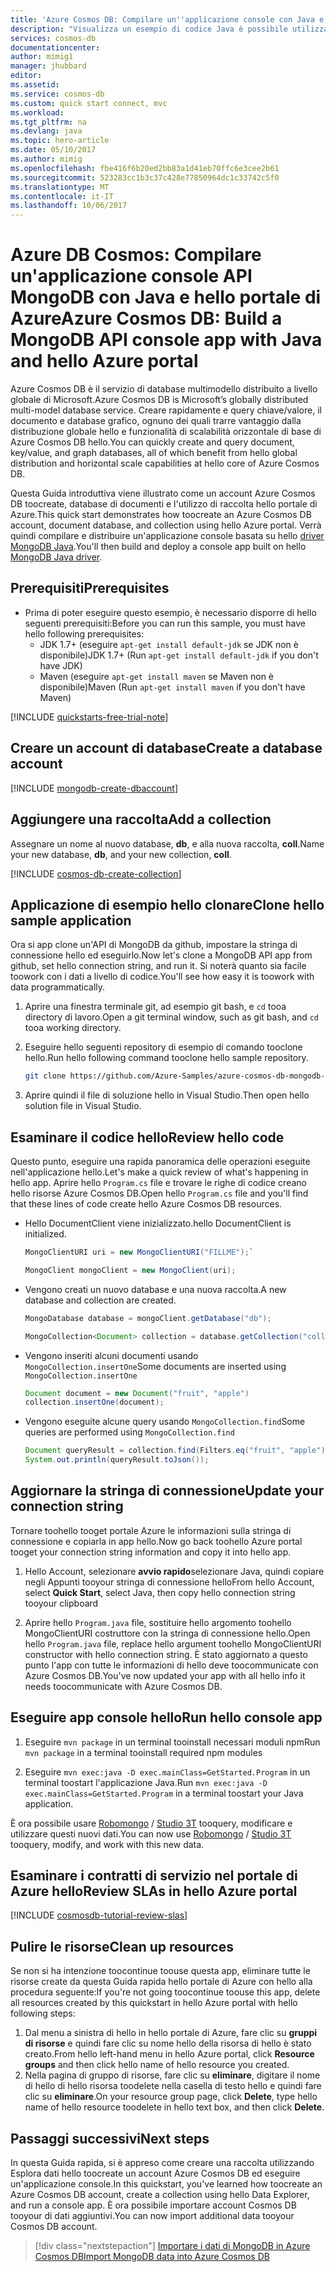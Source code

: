 ```yaml
---
title: 'Azure Cosmos DB: Compilare un''applicazione console con Java e hello MongoDB API | Documenti Microsoft'
description: "Visualizza un esempio di codice Java è possibile utilizzare query tooand tooconnect hello Azure Cosmos DB MongoDB API"
services: cosmos-db
documentationcenter: 
author: mimig1
manager: jhubbard
editor: 
ms.assetid: 
ms.service: cosmos-db
ms.custom: quick start connect, mvc
ms.workload: 
ms.tgt_pltfrm: na
ms.devlang: java
ms.topic: hero-article
ms.date: 05/10/2017
ms.author: mimig
ms.openlocfilehash: fbe416f6b20ed2bb83a1d41eb70ffc6e3cee2b61
ms.sourcegitcommit: 523283cc1b3c37c428e77850964dc1c33742c5f0
ms.translationtype: MT
ms.contentlocale: it-IT
ms.lasthandoff: 10/06/2017
---
```

# <a name="azure-cosmos-db-build-a-mongodb-api-console-app-with-java-and-hello-azure-portal"></a><span data-ttu-id="ffd5f-103">Azure DB Cosmos: Compilare un'applicazione console API MongoDB con Java e hello portale di Azure</span><span class="sxs-lookup"><span data-stu-id="ffd5f-103">Azure Cosmos DB: Build a MongoDB API console app with Java and hello Azure portal</span></span>

<span data-ttu-id="ffd5f-104">Azure Cosmos DB è il servizio di database multimodello distribuito a livello globale di Microsoft.</span><span class="sxs-lookup"><span data-stu-id="ffd5f-104">Azure Cosmos DB is Microsoft’s globally distributed multi-model database service.</span></span> <span data-ttu-id="ffd5f-105">Creare rapidamente e query chiave/valore, il documento e database grafico, ognuno dei quali trarre vantaggio dalla distribuzione globale hello e funzionalità di scalabilità orizzontale di base di Azure Cosmos DB hello.</span><span class="sxs-lookup"><span data-stu-id="ffd5f-105">You can quickly create and query document, key/value, and graph databases, all of which benefit from hello global distribution and horizontal scale capabilities at hello core of Azure Cosmos DB.</span></span> 

<span data-ttu-id="ffd5f-106">Questa Guida introduttiva viene illustrato come un account Azure Cosmos DB toocreate, database di documenti e l'utilizzo di raccolta hello portale di Azure.</span><span class="sxs-lookup"><span data-stu-id="ffd5f-106">This quick start demonstrates how toocreate an Azure Cosmos DB account, document database, and collection using hello Azure portal.</span></span> <span data-ttu-id="ffd5f-107">Verrà quindi compilare e distribuire un'applicazione console basata su hello [driver MongoDB Java](https://docs.mongodb.com/ecosystem/drivers/java/).</span><span class="sxs-lookup"><span data-stu-id="ffd5f-107">You'll then build and deploy a console app built on hello [MongoDB Java driver](https://docs.mongodb.com/ecosystem/drivers/java/).</span></span> 

## <a name="prerequisites"></a><span data-ttu-id="ffd5f-108">Prerequisiti</span><span class="sxs-lookup"><span data-stu-id="ffd5f-108">Prerequisites</span></span>

* <span data-ttu-id="ffd5f-109">Prima di poter eseguire questo esempio, è necessario disporre di hello seguenti prerequisiti:</span><span class="sxs-lookup"><span data-stu-id="ffd5f-109">Before you can run this sample, you must have hello following prerequisites:</span></span>
   * <span data-ttu-id="ffd5f-110">JDK 1.7+ (eseguire `apt-get install default-jdk` se JDK non è disponibile)</span><span class="sxs-lookup"><span data-stu-id="ffd5f-110">JDK 1.7+ (Run `apt-get install default-jdk` if you don't have JDK)</span></span>
   * <span data-ttu-id="ffd5f-111">Maven (eseguire `apt-get install maven` se Maven non è disponibile)</span><span class="sxs-lookup"><span data-stu-id="ffd5f-111">Maven (Run `apt-get install maven` if you don't have Maven)</span></span>

[!INCLUDE [quickstarts-free-trial-note](../../includes/quickstarts-free-trial-note.md)]

## <a name="create-a-database-account"></a><span data-ttu-id="ffd5f-112">Creare un account di database</span><span class="sxs-lookup"><span data-stu-id="ffd5f-112">Create a database account</span></span>

[!INCLUDE [mongodb-create-dbaccount](../../includes/cosmos-db-create-dbaccount-mongodb.md)]

## <a name="add-a-collection"></a><span data-ttu-id="ffd5f-113">Aggiungere una raccolta</span><span class="sxs-lookup"><span data-stu-id="ffd5f-113">Add a collection</span></span>

<span data-ttu-id="ffd5f-114">Assegnare un nome al nuovo database, **db**, e alla nuova raccolta, **coll**.</span><span class="sxs-lookup"><span data-stu-id="ffd5f-114">Name your new database, **db**, and your new collection, **coll**.</span></span>

[!INCLUDE [cosmos-db-create-collection](../../includes/cosmos-db-create-collection.md)]

## <a name="clone-hello-sample-application"></a><span data-ttu-id="ffd5f-115">Applicazione di esempio hello clonare</span><span class="sxs-lookup"><span data-stu-id="ffd5f-115">Clone hello sample application</span></span>

<span data-ttu-id="ffd5f-116">Ora si app clone un'API di MongoDB da github, impostare la stringa di connessione hello ed eseguirlo.</span><span class="sxs-lookup"><span data-stu-id="ffd5f-116">Now let's clone a MongoDB API app from github, set hello connection string, and run it.</span></span> <span data-ttu-id="ffd5f-117">Si noterà quanto sia facile toowork con i dati a livello di codice.</span><span class="sxs-lookup"><span data-stu-id="ffd5f-117">You'll see how easy it is toowork with data programmatically.</span></span> 

1. <span data-ttu-id="ffd5f-118">Aprire una finestra terminale git, ad esempio git bash, e `cd` tooa directory di lavoro.</span><span class="sxs-lookup"><span data-stu-id="ffd5f-118">Open a git terminal window, such as git bash, and `cd` tooa working directory.</span></span>  

2. <span data-ttu-id="ffd5f-119">Eseguire hello seguenti repository di esempio di comando tooclone hello.</span><span class="sxs-lookup"><span data-stu-id="ffd5f-119">Run hello following command tooclone hello sample repository.</span></span> 

    ```bash
    git clone https://github.com/Azure-Samples/azure-cosmos-db-mongodb-java-getting-started.git
    ```

3. <span data-ttu-id="ffd5f-120">Aprire quindi il file di soluzione hello in Visual Studio.</span><span class="sxs-lookup"><span data-stu-id="ffd5f-120">Then open hello solution file in Visual Studio.</span></span> 

## <a name="review-hello-code"></a><span data-ttu-id="ffd5f-121">Esaminare il codice hello</span><span class="sxs-lookup"><span data-stu-id="ffd5f-121">Review hello code</span></span>

<span data-ttu-id="ffd5f-122">Questo punto, eseguire una rapida panoramica delle operazioni eseguite nell'applicazione hello.</span><span class="sxs-lookup"><span data-stu-id="ffd5f-122">Let's make a quick review of what's happening in hello app.</span></span> <span data-ttu-id="ffd5f-123">Aprire hello `Program.cs` file e trovare le righe di codice creano hello risorse Azure Cosmos DB.</span><span class="sxs-lookup"><span data-stu-id="ffd5f-123">Open hello `Program.cs` file and you'll find that these lines of code create hello Azure Cosmos DB resources.</span></span> 

* <span data-ttu-id="ffd5f-124">Hello DocumentClient viene inizializzato.</span><span class="sxs-lookup"><span data-stu-id="ffd5f-124">hello DocumentClient is initialized.</span></span>

    ```java
    MongoClientURI uri = new MongoClientURI("FILLME");`

    MongoClient mongoClient = new MongoClient(uri);            
    ```

* <span data-ttu-id="ffd5f-125">Vengono creati un nuovo database e una nuova raccolta.</span><span class="sxs-lookup"><span data-stu-id="ffd5f-125">A new database and collection are created.</span></span>

    ```java
    MongoDatabase database = mongoClient.getDatabase("db");

    MongoCollection<Document> collection = database.getCollection("coll");
    ```

* <span data-ttu-id="ffd5f-126">Vengono inseriti alcuni documenti usando `MongoCollection.insertOne`</span><span class="sxs-lookup"><span data-stu-id="ffd5f-126">Some documents are inserted using `MongoCollection.insertOne`</span></span>

    ```java
    Document document = new Document("fruit", "apple")
    collection.insertOne(document);
    ```

* <span data-ttu-id="ffd5f-127">Vengono eseguite alcune query usando `MongoCollection.find`</span><span class="sxs-lookup"><span data-stu-id="ffd5f-127">Some queries are performed using `MongoCollection.find`</span></span>

    ```java
    Document queryResult = collection.find(Filters.eq("fruit", "apple")).first();
    System.out.println(queryResult.toJson());       
    ```

## <a name="update-your-connection-string"></a><span data-ttu-id="ffd5f-128">Aggiornare la stringa di connessione</span><span class="sxs-lookup"><span data-stu-id="ffd5f-128">Update your connection string</span></span>

<span data-ttu-id="ffd5f-129">Tornare toohello tooget portale Azure le informazioni sulla stringa di connessione e copiarla in app hello.</span><span class="sxs-lookup"><span data-stu-id="ffd5f-129">Now go back toohello Azure portal tooget your connection string information and copy it into hello app.</span></span>

1. <span data-ttu-id="ffd5f-130">Hello Account, selezionare **avvio rapido**selezionare Java, quindi copiare negli Appunti tooyour stringa di connessione hello</span><span class="sxs-lookup"><span data-stu-id="ffd5f-130">From hello Account, select **Quick Start**, select Java, then copy hello connection string tooyour clipboard</span></span>

2. <span data-ttu-id="ffd5f-131">Aprire hello `Program.java` file, sostituire hello argomento toohello MongoClientURI costruttore con la stringa di connessione hello.</span><span class="sxs-lookup"><span data-stu-id="ffd5f-131">Open hello `Program.java` file, replace hello argument toohello MongoClientURI constructor with hello connection string.</span></span> <span data-ttu-id="ffd5f-132">È stato aggiornato a questo punto l'app con tutte le informazioni di hello deve toocommunicate con Azure Cosmos DB.</span><span class="sxs-lookup"><span data-stu-id="ffd5f-132">You've now updated your app with all hello info it needs toocommunicate with Azure Cosmos DB.</span></span> 
    
## <a name="run-hello-console-app"></a><span data-ttu-id="ffd5f-133">Eseguire app console hello</span><span class="sxs-lookup"><span data-stu-id="ffd5f-133">Run hello console app</span></span>

1. <span data-ttu-id="ffd5f-134">Eseguire `mvn package` in un terminal tooinstall necessari moduli npm</span><span class="sxs-lookup"><span data-stu-id="ffd5f-134">Run `mvn package` in a terminal tooinstall required npm modules</span></span>

2. <span data-ttu-id="ffd5f-135">Eseguire `mvn exec:java -D exec.mainClass=GetStarted.Program` in un terminal toostart l'applicazione Java.</span><span class="sxs-lookup"><span data-stu-id="ffd5f-135">Run `mvn exec:java -D exec.mainClass=GetStarted.Program` in a terminal toostart your Java application.</span></span>

<span data-ttu-id="ffd5f-136">È ora possibile usare [Robomongo](mongodb-robomongo.md) / [Studio 3T](mongodb-mongochef.md) tooquery, modificare e utilizzare questi nuovi dati.</span><span class="sxs-lookup"><span data-stu-id="ffd5f-136">You can now use [Robomongo](mongodb-robomongo.md) / [Studio 3T](mongodb-mongochef.md) tooquery, modify, and work with this new data.</span></span>

## <a name="review-slas-in-hello-azure-portal"></a><span data-ttu-id="ffd5f-137">Esaminare i contratti di servizio nel portale di Azure hello</span><span class="sxs-lookup"><span data-stu-id="ffd5f-137">Review SLAs in hello Azure portal</span></span>

[!INCLUDE [cosmosdb-tutorial-review-slas](../../includes/cosmos-db-tutorial-review-slas.md)]

## <a name="clean-up-resources"></a><span data-ttu-id="ffd5f-138">Pulire le risorse</span><span class="sxs-lookup"><span data-stu-id="ffd5f-138">Clean up resources</span></span>

<span data-ttu-id="ffd5f-139">Se non si ha intenzione toocontinue toouse questa app, eliminare tutte le risorse create da questa Guida rapida hello portale di Azure con hello alla procedura seguente:</span><span class="sxs-lookup"><span data-stu-id="ffd5f-139">If you're not going toocontinue toouse this app, delete all resources created by this quickstart in hello Azure portal with hello following steps:</span></span>

1. <span data-ttu-id="ffd5f-140">Dal menu a sinistra di hello in hello portale di Azure, fare clic su **gruppi di risorse** e quindi fare clic su nome hello della risorsa di hello è stato creato.</span><span class="sxs-lookup"><span data-stu-id="ffd5f-140">From hello left-hand menu in hello Azure portal, click **Resource groups** and then click hello name of hello resource you created.</span></span> 
2. <span data-ttu-id="ffd5f-141">Nella pagina di gruppo di risorse, fare clic su **eliminare**, digitare il nome di hello di hello risorsa toodelete nella casella di testo hello e quindi fare clic su **eliminare**.</span><span class="sxs-lookup"><span data-stu-id="ffd5f-141">On your resource group page, click **Delete**, type hello name of hello resource toodelete in hello text box, and then click **Delete**.</span></span>

## <a name="next-steps"></a><span data-ttu-id="ffd5f-142">Passaggi successivi</span><span class="sxs-lookup"><span data-stu-id="ffd5f-142">Next steps</span></span>

<span data-ttu-id="ffd5f-143">In questa Guida rapida, si è appreso come creare una raccolta utilizzando Esplora dati hello toocreate un account Azure Cosmos DB ed eseguire un'applicazione console.</span><span class="sxs-lookup"><span data-stu-id="ffd5f-143">In this quickstart, you've learned how toocreate an Azure Cosmos DB account, create a collection using hello Data Explorer, and run a console app.</span></span> <span data-ttu-id="ffd5f-144">È ora possibile importare account Cosmos DB tooyour di dati aggiuntivi.</span><span class="sxs-lookup"><span data-stu-id="ffd5f-144">You can now import additional data tooyour Cosmos DB account.</span></span> 

> [!div class="nextstepaction"]
> [<span data-ttu-id="ffd5f-145">Importare i dati di MongoDB in Azure Cosmos DB</span><span class="sxs-lookup"><span data-stu-id="ffd5f-145">Import MongoDB data into Azure Cosmos DB</span></span>](mongodb-migrate.md)


